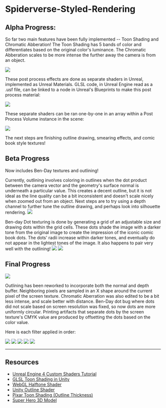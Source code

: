 # Spiderverse-Styled-Rendering

## Alpha Progress:

So far two main features have been fully implemented -- Toon Shading and Chromatic Abberation!  The Toon Shading has 5 bands of color and differentiates based on the original color's luminance.  The Chromatic Abberation scales to be more intense the further away the camera is from an object.

![](Images/shaderShot.PNG)

These post process effects are done as separate shaders in Unreal, implemented as Unreal Materials.  GLSL code, in Unreal Engine read as a .usf file, can be linked to a node in Unreal's Blueprints to make this post process material:

![](Images/shaderNode.PNG)

These separate shaders can be ran one-by-one in an array within a Post Process Volume instance in the scene:

![](Images/shaderArray.PNG)

The next steps are finishing outline drawing, smearing effects, and comic book style textures!

## Beta Progress

Now includes Ben-Day textures and outlining!


Currently, outlining involves coloring in outlines when the dot product between the camera vector and the geometry's surface normal is underneath a particular value.  This creates a decent outline, but it is not ideal as the line quality can be a bit inconsistent and doesn't scale nicely when zoomed out from an object.  Next steps are to try using a depth channel to further tune the outline drawing, and perhaps look into silhouette rendering.
![](Images/outlineTry1.PNG)

Ben-day Dot texturing is done by generating a grid of an adjustable size and drawing dots within the grid cells.  These dots shade the image with a darker tone from the original image to create the impression of the iconic comic book dots.  The dots' radii increase within darker tones, and eventually do not appear in the lightest tones of the image.  It also happens to pair very well with the outlining!
![](Images/bendaydots.PNG)
![](Images/bendaydots_close.PNG)

## Final Progress

![](Images/betaShot1.PNG)

Outlining has been reworked to incorporate both the normal and depth buffer.  Neighboring pixels are sampled in an X shape around the current pixel of the screen texture.
Chromatic Aberration was also edited to be a bit less intense, and scale better with distance.
Ben-Day dot bug where dots did not scale based on screen resolution was fixed, so now dots are more uniformly circular.  Printing artifacts that separate dots by the screen texture's CMYK value are produced by offsetting the dots based on the color value.

Here is each filter applied in order:

![](Images/betaProcess1.PNG)
![](Images/betaProcess2.PNG)
![](Images/betaProcess3.PNG)
![](Images/betaProcess4.PNG)
![](Images/betaProcess5.PNG)

<hr>

## Resources
- [Unreal Engine 4 Custom Shaders Tutorial](https://www.raywenderlich.com/57-unreal-engine-4-custom-shaders-tutorial)
- [GLSL Toon Shading in Unity](https://en.wikibooks.org/wiki/GLSL_Programming/Unity/Toon_Shading)
- [WebGL Halftone Shader](http://webstaff.itn.liu.se/~stegu/OpenGLinsights/shadertutorial.html)
- [Unity Outline Shader](https://roystan.net/articles/outline-shader.html)
- [Pixar Toon Shading (Outline Thickness)](https://graphics.pixar.com/library/ToonRendering/paper.pdf)
- [Super Hero 3D Model](https://free3d.com/3d-model/fig-superherocape-v3--246988.html)


